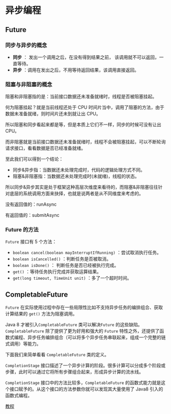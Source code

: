 # 异步编程

## Future

### 同步与异步的概念

- **同步** ： 发出一个调用之后，在没有得到结果之前， 该调用就不可以返回，一直等待。
- **异步** ：调用在发出之后，不用等待返回结果，该调用直接返回。

### 阻塞与非阻塞的概念

阻塞和非阻塞指的是：当前接口数据还未准备就绪时，线程是否被阻塞挂起。

何为阻塞挂起？就是当前线程还处于 CPU 时间片当中，调用了阻塞的方法，由于数据未准备就绪，则时间片还未到就让出 CPU。

所以阻塞和同步看起来都是等，但是本质上它们不一样，同步的时候可没有让出 CPU。

而非阻塞就是当前接口数据还未准备就绪时，线程不会被阻塞挂起，可以不断轮询请求接口，看看数据是否已经准备就绪。

至此我们可以得到一个结论：

- 同步&异步指：当数据还未处理完成时，代码的逻辑处理方式不同。
- 阻塞&非阻塞指：当数据还未处理完成时(未就绪)，线程的状态。

所以同步&异步其实是处于框架这种高层次维度来看待的，而阻塞&非阻塞往往针对底层的系统调用方面来抉择，也就是说两者是从不同维度来考虑的。

没有返回值的：runAsync

有返回值的：submitAsync

### Future 的方法

`Future` 接口有 5 个方法：

- `boolean cancel(boolean mayInterruptIfRunning)` ：尝试取消执行任务。
- `boolean isCancelled()` ：判断任务是否被取消。
- `boolean isDone()` ： 判断任务是否已经被执行完成。
- `get()` ：等待任务执行完成并获取运算结果。
- `get(long timeout, TimeUnit unit)` ：多了一个超时时间。

## CompletableFuture

`Future` 在实际使用过程中存在一些局限性比如不支持异步任务的编排组合、获取计算结果的 `get()` 方法为阻塞调用。

Java 8 才被引入`CompletableFuture` 类可以解决`Future` 的这些缺陷。`CompletableFuture` 除了提供了更为好用和强大的 `Future` 特性之外，还提供了函数式编程、异步任务编排组合（可以将多个异步任务串联起来，组成一个完整的链式调用）等能力。

下面我们来简单看看 `CompletableFuture` 类的定义。

`CompletionStage` 接口描述了一个异步计算的阶段。很多计算可以分成多个阶段或步骤，此时可以通过它将所有步骤组合起来，形成异步计算的流水线。

`CompletionStage` 接口中的方法比较多，`CompletableFuture` 的函数式能力就是这个接口赋予的。从这个接口的方法参数你就可以发现其大量使用了 Java8 引入的函数式编程。

[教程](https://juejin.cn/post/7296058491289157632?utm_source=gold_browser_extension#heading-5)
